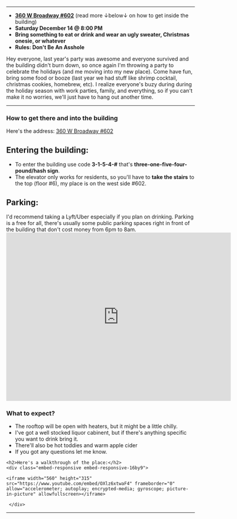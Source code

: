 
---

- **[360 W Broadway #602](https://goo.gl/maps/NrHDyuq8Lu8n2gUt7)** (read more ↓below↓ on how to get inside the building)
- **Saturday December 14 @ 8:00 PM**
- **Bring something to eat or drink and wear an ugly sweater, Christmas onesie, or whatever**
- **Rules: Don't Be An Asshole**

Hey everyone, last year's party was awesome and everyone survived and the building didn't burn down, so once again I'm throwing a party to celebrate the holidays (and me moving into my new place). Come have fun, bring some food or booze (last year we had stuff like shrimp cocktail, christmas cookies, homebrew, etc). I realize everyone's buzy during during the holiday season with work parties, family, and everything, so if you can't make it no worries, we'll just have to hang out another time.

---

<div class="col-md-6">
  <h3>How to get there and into the building </h3>
  
  Here's the address:
  <a href="https://goo.gl/maps/NrHDyuq8Lu8n2gUt7">360 W Broadway #602</a>
  
  <h2>Entering the building:</h2>
  <ul>
  <li>To enter the building use code <b>3-1-5-4-#</b> that's <b>three-one-five-four-pound/hash sign</b>.</li>
  <li>The elevator only works for residents, so you'll have to <b>take the stairs</b> to the top (floor #6), my place is on the west side #602.</li>
  </ul>
    
  
  <h2>Parking:</h2>
  I'd recommend taking a Lyft/Uber especially if you plan on drinking. Parking is a free for all, there's usually some public parking spaces right in front of the building that don't cost money from 6pm to 8am.  

  <div class="embed-responsive embed-responsive-16by9">
  
  <iframe src="https://www.google.com/maps/embed?pb=!1m18!1m12!1m3!1d3021.9392586257404!2d- 111.9035987845935!3d40.76336067932634!2m3!1f0!2f0!3f0!3m2!1i1024!2i768!4f13.1!3m3!1m2!1s0x8752f503aa69b7f1%3A0x8a5c09355ff5bd14!2s360%20Broadway%2C%20Salt%20Lake%20City%2C%20UT%2084101!5e0!3m2!1sen!2sus!4v1574103803278!5m2!1sen!2sus" width="600" height="450" frameborder="0" style="border:0;" allowfullscreen=""></iframe>
  
  </div>
  
</div>

<div class="col-md-6">
  <h3>What to expect?</h3>
  
  <ul>  
  <li>The rooftop will be open with heaters, but it might be a little chilly.</li>
  <li>I've got a well stocked liquor cabinent, but if there's anything specific you want to drink bring it.</li>
  <li>There'll also be hot toddies and warm apple cider</li>
  <li>If you got any questions let me know.</li>
  </ul>
    
    <h2>Here's a walkthrough of the place:</h2>
    <div class="embed-responsive embed-responsive-16by9">
    
    <iframe width="560" height="315" src="https://www.youtube.com/embed/OXlz6xtwaF4" frameborder="0" allow="accelerometer; autoplay; encrypted-media; gyroscope; picture-in-picture" allowfullscreen></iframe>
    
     </div>
    

</div>

---

